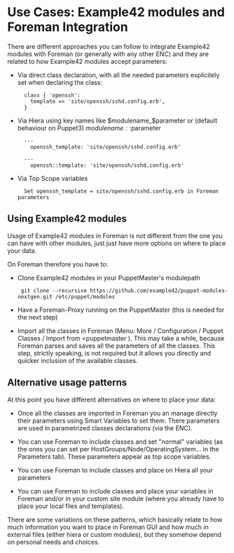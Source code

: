 # Use Cases: Example42 modules and Foreman Integration

There are different approaches you can follow to integrate Example42 modules with Foreman (or generally with any other ENC) and they are related to how Example42 modules accept parameters:

- Via direct class declaration, with all the needed parameters explicitely set when declaring the class:

        class { 'openssh':
          template => 'site/openssh/sshd.config.erb',
        }




- Via Hiera using key names like $modulename_$parameter or (default behaviour on Puppet3) $modulename::$parameter

        ---
          openssh_template: 'site/openssh/sshd.config.erb'
          
        ---  
          openssh::template: 'site/openssh/sshd.config.erb'


- Via Top Scope variables

        Set openssh_template = site/openssh/sshd.config.erb in Foreman parameters


## Using Example42 modules

Usage of Example42 modules in Foreman is not different from the one you can have with other modules, just just have more options on where to place your data.

On Foreman therefore you have to:

-  Clone Example42 modules in your PuppetMaster's modulepath

        git clone --recursive https://github.com/example42/puppet-modules-nextgen.git /etc/puppet/modules
        
- Have a Foreman-Proxy running on the PuppetMaster (this is needed for the next step)

- Import all the classes in Foreman (Menu: More / Configuration / Puppet Classes / Import from <puppetmaster ). This may take a while, because Foreman parses and saves all the parameters of all the classes. This step, strictly speaking, is not required but it allows you directly and quicker inclusion of the available classes.


## Alternative usage patterns

At this point you have different alternatives on where to place your data:

- Once all the classes are imported in Foreman you an manage directly their parameters using Smart Variables to set them. There parameters are used in parametrized classes declarations (via the ENC).

- You can use Foreman to include classes and set "normal" variables (as the ones you can set per HostGroups/Node/OperatingSystem... in the Parameters tab). These parameters appear as top scope variables.

- You can use Foreman to include classes and place on Hiera all your parameters

- You can use Foreman to include classes and place your variables in Foreman and/or in your custom site module (where you already have to place your local files and templates).

There are some variations on these patterns, which basically relate to how much information you want to place in Foreman GUI and how much in external files (either hiera or custom modules), but they somehow depend on personal needs and choices.


